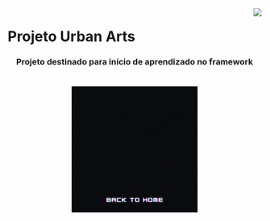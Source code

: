 <img  align="right" height="80em" src="https://cdn.jsdelivr.net/gh/devicons/devicon/icons/bootstrap/bootstrap-original-wordmark.svg" />
          

# Projeto Urban Arts

<div align ="center">
          <h3>Projeto destinado para início de aprendizado no framework</h3>
</div>          

#

<div align="center">
  <a  href="https://github.com/LeandroDukievicz" target="_blank"><img  height="250em"src="https://github.com/LeandroDukievicz/LeandroDukievicz/blob/main/gif%20btn%20git.gif" target="_blank">
</div>            
